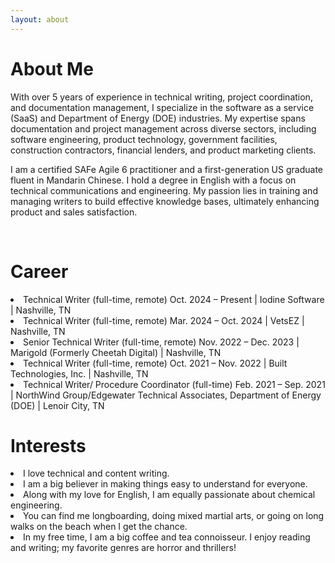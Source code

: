 ```yaml
---
layout: about 
---
```


# About Me
With over 5 years of experience in technical writing, project coordination, and documentation management, I specialize in the software as a service (SaaS) and Department of Energy (DOE) industries. My expertise spans documentation and project management across diverse sectors, including software engineering, product technology, government facilities, construction contractors, financial lenders, and product marketing clients.

I am a certified SAFe Agile 6 practitioner and a first-generation US graduate fluent in Mandarin Chinese. I hold a degree in English with a focus on technical communications and engineering. My passion lies in training and managing writers to build effective knowledge bases, ultimately enhancing product and sales satisfaction.

<br/>

# Career
<li>Technical Writer (full-time, remote) Oct. 2024 – Present | Iodine Software | Nashville, TN</li>
<li>Technical Writer (full-time, remote) Mar. 2024 – Oct. 2024 | VetsEZ | Nashville, TN</li>
<li>Senior Technical Writer (full-time, remote) Nov. 2022 – Dec. 2023 | Marigold (Formerly Cheetah Digital) | Nashville, TN</li>
<li>Technical Writer (full-time, remote) Oct. 2021 – Nov. 2022 | Built Technologies, Inc. | Nashville, TN</li>
<li>Technical Writer/ Procedure Coordinator (full-time)	Feb. 2021 – Sep. 2021 | NorthWind Group/Edgewater Technical Associates, Department of 
    Energy (DOE) | Lenoir City, TN</li>

# Interests
<li>I love technical and content writing.</li>
<li>I am a big believer in making things easy to understand for everyone.</li>
<li>Along with my love for English, I am equally passionate about chemical engineering.</li>
<li>You can find me longboarding, doing mixed martial arts, or going on long walks on the beach when I get the chance.</li>
<li>In my free time, I am a big coffee and tea connoisseur. I enjoy reading and writing; my favorite genres are horror and thrillers!</li>
